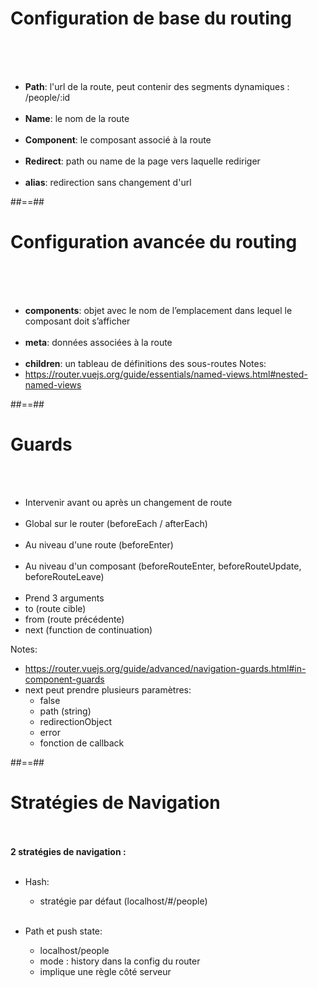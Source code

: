 <!-- .slide -->
# Configuration de base du routing
<br><br><br>

- <b>Path</b>: l'url de la route, peut contenir des segments dynamiques : /people/:id<br><br>
- <b>Name</b>: le nom de la route<br><br>
- <b>Component</b>: le composant associé à la route<br><br>
- <b>Redirect</b>: path ou name de la page vers laquelle rediriger<br><br>
- <b>alias</b>: redirection sans changement d'url

##==##

<!-- .slide: class="sfeir-basic-slide -->
# Configuration avancée du routing
<br><br><br>

- <b>components</b>: objet avec le nom de l’emplacement dans lequel le composant doit s’afficher<br><br>
- <b>meta</b>: données associées à la route<br><br>
- <b>children</b>: un tableau de définitions des sous-routes
Notes:
 - https://router.vuejs.org/guide/essentials/named-views.html#nested-named-views

 ##==##

 <!-- .slide: class="sfeir-basic-slide -->
# Guards
<br><br>

- Intervenir avant ou après un changement de route<br><br>
- Global sur le router (beforeEach / afterEach)<br><br>
- Au niveau d'une route  (beforeEnter)<br><br>
- Au niveau d'un composant (beforeRouteEnter, beforeRouteUpdate, beforeRouteLeave)<br><br>
- Prend 3 arguments
 - to (route cible)
 - from (route précédente)
 - next (function de continuation)

Notes:
 - https://router.vuejs.org/guide/advanced/navigation-guards.html#in-component-guards
 - next peut prendre plusieurs paramètres:
    - false
    - path (string)
    - redirectionObject
    - error
    - fonction de callback

##==##

<!-- .slide: class="sfeir-basic-slide" -->
# Stratégies de Navigation
<br><br>
<b>2 stratégies de navigation :</b>
<br><br>

- Hash:
    - stratégie par défaut (localhost/#/people) <br><br>

- Path et push state:
    - localhost/people
    - mode : history dans la config du router
    - implique une règle côté serveur

